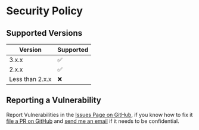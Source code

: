 # Security Policy

## Supported Versions

| Version | Supported          |
| ------- | ------------------ |
| 3.x.x   | ✅                 |
| 2.x.x   | ✅                 |
| Less than 2.x.x | ❌         |

## Reporting a Vulnerability

Report Vulnerabilities in the [Issues Page on GitHub](https://github.com/mmattDonk/AI-TTS-Donations/issues), if you know how to fix it [file a PR on GitHub](https://github.com/mmattDonk/AI-TTS-Donations/pulls) and [send me an email](mailto:mmattbtw@pm.me) if it needs to be confidential.
